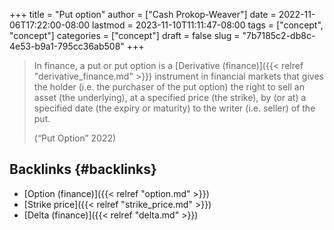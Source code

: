 +++
title = "Put option"
author = ["Cash Prokop-Weaver"]
date = 2022-11-06T17:22:00-08:00
lastmod = 2023-11-10T11:11:47-08:00
tags = ["concept", "concept"]
categories = ["concept"]
draft = false
slug = "7b7185c2-db8c-4e53-b9a1-795cc36ab508"
+++

> In finance, a put or put option is a [Derivative (finance)]({{< relref "derivative_finance.md" >}}) instrument in financial markets that gives the holder (i.e. the purchaser of the put option) the right to sell an asset (the underlying), at a specified price (the strike), by (or at) a specified date (the expiry or maturity) to the writer (i.e. seller) of the put.
>
> (“Put Option” 2022)


## Backlinks {#backlinks}

-   [Option (finance)]({{< relref "option.md" >}})
-   [Strike price]({{< relref "strike_price.md" >}})
-   [Delta (finance)]({{< relref "delta.md" >}})

